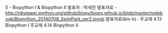 5 - Biopython I & Biopython II
발표자 : 박세진
발표자료 -
http://nbviewer.ipython.org/github/biopy/biopy.github.io/blob/master/notebook/Biopython_20140708_SejinPark_ver2.ipynb
발표자료(bio-k) :
주교재 4.13 Biopython I
주교재 4.14 Biopython II
